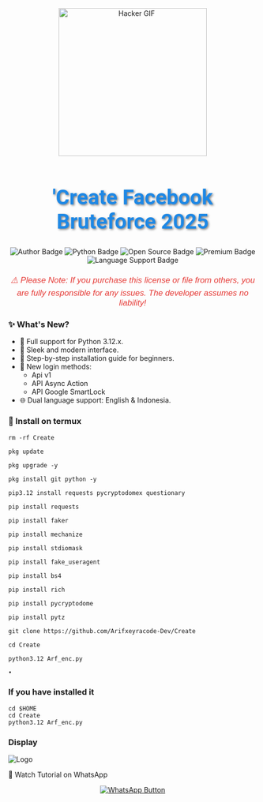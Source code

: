 <div align="center"> <img src="https://gifdb.com/images/high/glitching-hacker-hub-biwszmcveudzaori.gif" width="300" alt="Hacker GIF" /> </div> <h1 align="center" style="font-family: 'Roboto', sans-serif; font-size: 3em; color: #1E88E5; text-shadow: 2px 2px 4px rgba(0,0,0,0.5);"> <b>'Create Facebook Bruteforce 2025</b> </h1> <div align="center"> <img src="https://img.shields.io/badge/Author-ArifXeyracode-1E88E5?style=for-the-badge&logo=github&logoColor=white" alt="Author Badge" /> <img src="https://img.shields.io/badge/Written%20In-Python3.12.x-4CAF50?style=for-the-badge&logo=python&logoColor=white" alt="Python Badge" /> <img src="https://img.shields.io/badge/Open%20Source-No-FFC107?style=for-the-badge&logo=lock&logoColor=white" alt="Open Source Badge" /> <img src="https://img.shields.io/badge/Premium-Yes-F44336?style=for-the-badge&logo=crown&logoColor=white" alt="Premium Badge" /> <img src="https://img.shields.io/badge/Language-English%20%26%20%20Indonesia-9C27B0?style=for-the-badge&logo=translate&logoColor=white" alt="Language Support Badge" /> </div> <p align="center" style="font-family: 'Arial', sans-serif; font-size: 1.2em; color: #E53935; margin-top: 20px;"> <i>⚠️ Please Note: If you purchase this license or file from others, you are fully responsible for any issues. The developer assumes no liability!</i> </p>


### ✨ What's New?
  - 🐍 Full support for Python 3.12.x.
  - 🎨 Sleek and modern interface.
  - 📖 Step-by-step installation guide for beginners.
  - 🔑 New login methods:
     - Api v1
     - API Async Action
     - API Google SmartLock
  - 🌐 Dual language support: English & Indonesia.

### 🚀 Install on termux
```
rm -rf Create

pkg update

pkg upgrade -y

pkg install git python -y

pip3.12 install requests pycryptodomex questionary

pip install requests

pip install faker

pip install mechanize

pip install stdiomask

pip install fake_useragent

pip install bs4

pip install rich

pip install pycryptodome

pip install pytz

git clone https://github.com/Arifxeyracode-Dev/Create

cd Create

python3.12 Arf_enc.py

•
```

### If you have installed it
```
cd $HOME
cd Create
python3.12 Arf_enc.py
```

### Display
![Logo](image/provescrek.png)

🎥 Watch Tutorial on WhatsApp
<div align="center"> <a href="https://chat.whatsapp.com/LP0ZXCYntxT6BKYEAqw4JP" target="_blank"> <img src="https://img.shields.io/badge/Watch%20Tutorial%20on%20WhatsApp-red?style=for-the-badge&logo=WhatsApp&logoColor=white" alt="WhatsApp Button"></a> </div>

